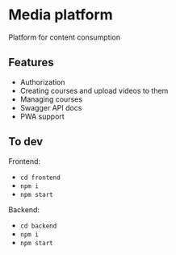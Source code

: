 # Media platform

Platform for content consumption

## Features

- Authorization
- Сreating courses and upload videos to them
- Managing courses
- Swagger API docs
- PWA support

## To dev

Frontend:

- `cd frontend`
- `npm i`
- `npm start`

Backend:

- `cd backend`
- `npm i`
- `npm start`